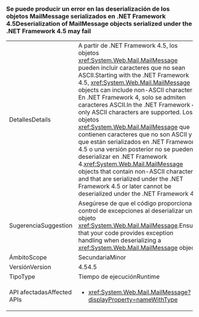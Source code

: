 ### <a name="deserialization-of-mailmessage-objects-serialized-under-the-net-framework-45-may-fail"></a><span data-ttu-id="5a84d-101">Se puede producir un error en las deserialización de los objetos MailMessage serializados en .NET Framework 4.5</span><span class="sxs-lookup"><span data-stu-id="5a84d-101">Deserialization of MailMessage objects serialized under the .NET Framework 4.5 may fail</span></span>

|   |   |
|---|---|
|<span data-ttu-id="5a84d-102">Detalles</span><span class="sxs-lookup"><span data-stu-id="5a84d-102">Details</span></span>|<span data-ttu-id="5a84d-103">A partir de .NET Framework 4.5, los objetos <xref:System.Web.Mail.MailMessage> pueden incluir caracteres que no sean ASCII.</span><span class="sxs-lookup"><span data-stu-id="5a84d-103">Starting with the .NET Framework 4.5, <xref:System.Web.Mail.MailMessage> objects can include non-ASCII characters.</span></span> <span data-ttu-id="5a84d-104">En .NET Framework 4, solo se admiten caracteres ASCII.</span><span class="sxs-lookup"><span data-stu-id="5a84d-104">In the .NET Framework 4, only ASCII characters are supported.</span></span> <span data-ttu-id="5a84d-105">Los objetos <xref:System.Web.Mail.MailMessage> que contienen caracteres que no son ASCII y que están serializados en .NET Framework 4.5 o una versión posterior no se pueden deserializar en .NET Framework 4.</span><span class="sxs-lookup"><span data-stu-id="5a84d-105"><xref:System.Web.Mail.MailMessage> objects that contain non-ASCII characters and that are serialized under the .NET Framework 4.5 or later cannot be deserialized under the .NET Framework 4.</span></span>|
|<span data-ttu-id="5a84d-106">Sugerencia</span><span class="sxs-lookup"><span data-stu-id="5a84d-106">Suggestion</span></span>|<span data-ttu-id="5a84d-107">Asegúrese de que el código proporciona control de excepciones al deserializar un objeto <xref:System.Web.Mail.MailMessage>.</span><span class="sxs-lookup"><span data-stu-id="5a84d-107">Ensure that your code provides exception handling when deserializing a <xref:System.Web.Mail.MailMessage> object.</span></span>|
|<span data-ttu-id="5a84d-108">Ámbito</span><span class="sxs-lookup"><span data-stu-id="5a84d-108">Scope</span></span>|<span data-ttu-id="5a84d-109">Secundaria</span><span class="sxs-lookup"><span data-stu-id="5a84d-109">Minor</span></span>|
|<span data-ttu-id="5a84d-110">Versión</span><span class="sxs-lookup"><span data-stu-id="5a84d-110">Version</span></span>|<span data-ttu-id="5a84d-111">4.5</span><span class="sxs-lookup"><span data-stu-id="5a84d-111">4.5</span></span>|
|<span data-ttu-id="5a84d-112">Tipo</span><span class="sxs-lookup"><span data-stu-id="5a84d-112">Type</span></span>|<span data-ttu-id="5a84d-113">Tiempo de ejecución</span><span class="sxs-lookup"><span data-stu-id="5a84d-113">Runtime</span></span>|
|<span data-ttu-id="5a84d-114">API afectadas</span><span class="sxs-lookup"><span data-stu-id="5a84d-114">Affected APIs</span></span>|<ul><li><xref:System.Web.Mail.MailMessage?displayProperty=nameWithType></li></ul>|

